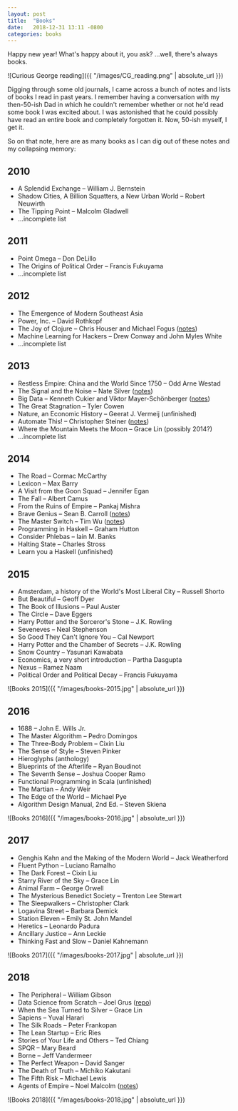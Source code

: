 ```yaml
---
layout: post
title:  "Books"
date:   2018-12-31 13:11 -0800
categories: books
---
```


Happy new year! What's happy about it, you ask? ...well, there's always books.

![Curious George reading]({{ "/images/CG_reading.png" | absolute_url }})

Digging through some old journals, I came across a bunch of notes and lists of books I read in past years. I remember having a conversation with my then-50-ish Dad in which he couldn't remember whether or not he'd read some book I was excited about. I was astonished that he could possibly have read an entire book and completely forgotten it. Now, 50-ish myself, I get it.

So on that note, here are as many books as I can dig out of these notes and my collapsing memory:


## 2010

* A Splendid Exchange – William J. Bernstein
* Shadow Cities, A Billion Squatters, a New Urban World – Robert Neuwirth
* The Tipping Point – Malcolm Gladwell
* ...incomplete list


## 2011

* Point Omega – Don DeLillo
* The Origins of Political Order – Francis Fukuyama
* ...incomplete list


## 2012

* The Emergence of Modern Southeast Asia
* Power, Inc. – David Rothkopf
* The Joy of Clojure – Chris Houser and Michael Fogus ([notes](https://digitheadslabnotebook.blogspot.com/2012/08/the-joy-of-clojure.html))
* Machine Learning for Hackers – Drew Conway and John Myles White
* ...incomplete list


## 2013

* Restless Empire: China and the World Since 1750 – Odd Arne Westad
* The Signal and the Noise – Nate Silver ([notes](https://digitheadslabnotebook.blogspot.com/2013/03/nate-silvers-signal-and-noise.html))
* Big Data – Kenneth Cukier and Viktor Mayer-Schönberger ([notes](https://digitheadslabnotebook.blogspot.com/2013/06/big-data-book.html))
* The Great Stagnation – Tyler Cowen
* Nature, an Economic History – Geerat J. Vermeij (unfinished)
* Automate This! – Christopher Steiner ([notes](https://digitheadslabnotebook.blogspot.com/2013/07/automate-this.html))
* Where the Mountain Meets the Moon – Grace Lin (possibly 2014?)
* ...incomplete list


## 2014

* The Road – Cormac McCarthy
* Lexicon – Max Barry
* A Visit from the Goon Squad – Jennifer Egan
* The Fall – Albert Camus
* From the Ruins of Empire – Pankaj Mishra
* Brave Genius – Sean B. Carroll ([notes](https://digitheadslabnotebook.blogspot.com/2015/01/brave-genius.html))
* The Master Switch – Tim Wu ([notes](https://digitheadslabnotebook.blogspot.com/2015/01/the-master-switch.html))
* Programming in Haskell – Graham Hutton
* Consider Phlebas – Iain M. Banks
* Halting State – Charles Stross
* Learn you a Haskell (unfinished)


## 2015

* Amsterdam, a history of the World's Most Liberal City – Russell Shorto
* But Beautiful – Geoff Dyer
* The Book of Illusions – Paul Auster
* The Circle – Dave Eggers
* Harry Potter and the Sorceror's Stone – J.K. Rowling
* Seveneves – Neal Stephenson
* So Good They Can't Ignore You – Cal Newport
* Harry Potter and the Chamber of Secrets – J.K. Rowling
* Snow Country – Yasunari Kawabata
* Economics, a very short introduction – Partha Dasgupta
* Nexus – Ramez Naam
* Political Order and Political Decay – Francis Fukuyama

![Books 2015]({{ "/images/books-2015.jpg" | absolute_url }})


## 2016

* 1688 – John E. Wills Jr.
* The Master Algorithm – Pedro Domingos
* The Three-Body Problem – Cixin Liu
* The Sense of Style – Steven Pinker
* Hieroglyphs (anthology)
* Blueprints of the Afterlife – Ryan Boudinot
* The Seventh Sense – Joshua Cooper Ramo
* Functional Programming in Scala (unfinished)
* The Martian – Andy Weir
* The Edge of the World – Michael Pye
* Algorithm Design Manual, 2nd Ed. – Steven Skiena

![Books 2016]({{ "/images/books-2016.jpg" | absolute_url }})


## 2017

* Genghis Kahn and the Making of the Modern World – Jack Weatherford
* Fluent Python – Luciano Ramalho
* The Dark Forest – Cixin Liu
* Starry River of the Sky – Grace Lin
* Animal Farm – George Orwell
* The Mysterious Benedict Society – Trenton Lee Stewart
* The Sleepwalkers – Christopher Clark
* Logavina Street – Barbara Demick
* Station Eleven – Emily St. John Mandel
* Heretics – Leonardo Padura
* Ancillary Justice – Ann Leckie
* Thinking Fast and Slow – Daniel Kahnemann

![Books 2017]({{ "/images/books-2017.jpg" | absolute_url }})

## 2018

* The Peripheral – William Gibson
* Data Science from Scratch – Joel Grus ([repo](https://github.com/cbare/data-science-from-scratch))
* When the Sea Turned to Silver – Grace Lin
* Sapiens – Yuval Harari
* The Silk Roads – Peter Frankopan
* The Lean Startup – Eric Ries
* Stories of Your Life and Others – Ted Chiang
* SPQR – Mary Beard
* Borne – Jeff Vandermeer
* The Perfect Weapon – David Sanger
* The Death of Truth – Michiko Kakutani
* The Fifth Risk – Michael Lewis
* Agents of Empire – Noel Malcolm ([notes](https://cbare.github.io/2018-12-30/sixteenth-century.html))

![Books 2018]({{ "/images/books-2018.jpg" | absolute_url }})

